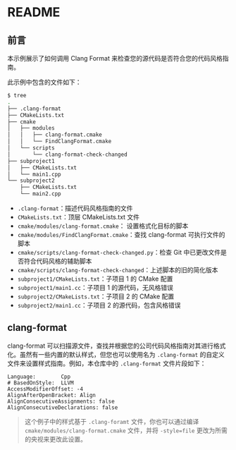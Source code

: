 # README

## 前言

本示例展示了如何调用 Clang Format 来检查您的源代码是否符合您的代码风格指南。

此示例中包含的文件如下：

```bash
$ tree
.
├── .clang-format
├── CMakeLists.txt
├── cmake
│   ├── modules
│   │   ├── clang-format.cmake
│   │   └── FindClangFormat.cmake
│   └── scripts
│       └── clang-format-check-changed
├── subproject1
│   ├── CMakeLists.txt
│   └── main1.cpp
└── subproject2
    ├── CMakeLists.txt
    └── main2.cpp
```

* `.clang-format`：描述代码风格指南的文件
* `CMakeLists.txt`：顶层 CMakeLists.txt 文件
* `cmake/modules/clang-format.cmake`： 设置格式化目标的脚本
* `cmake/modules/FindClangFormat.cmake`：查找 clang-format 可执行文件的脚本
* `cmake/scripts/clang-format-check-changed.py`：检查 Git 中已更改文件是否符合代码风格的辅助脚本
* `cmake/scripts/clang-format-check-changed`：上述脚本的旧的简化版本
* `subproject1/CMakeLists.txt`：子项目 1 的 CMake 配置
* `subproject1/main1.cc`：子项目 1 的源代码，无风格错误
* `subproject2/CMakeLists.txt`：子项目 2 的 CMake 配置
* `subproject2/main1.cc`：子项目 2 的源代码，包含风格错误

## clang-format

clang-format 可以扫描源文件，查找并根据您的公司代码风格指南对其进行格式化。虽然有一些内置的默认样式，但您也可以使用名为 `.clang-format` 的自定义文件来设置样式指南。例如，本仓库中的 `.clang-format` 文件片段如下：

```plaintext
Language:        Cpp
# BasedOnStyle:  LLVM
AccessModifierOffset: -4
AlignAfterOpenBracket: Align
AlignConsecutiveAssignments: false
AlignConsecutiveDeclarations: false
```

> 这个例子中的样式基于 `.clang-foramt` 文件，你也可以通过编译 `cmake/modules/clang-format.cmake` 文件，并将 `-style=file` 更改为所需的央视来更改此设置。
